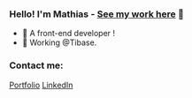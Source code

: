 ### Hello! I'm Mathias - [See my work here][website] 👋

- 🌱 A front-end developer !
- 👯 Working @Tibase.

### Contact me:

[Portfolio][website]
[LinkedIn][linkedin]

<br />
<br />


[website]: https://mathiasdragovic.com/
[instagram]: https://www.instagram.com/mat2dr/
[linkedin]: www.linkedin.com/in/mathias-dragovic
